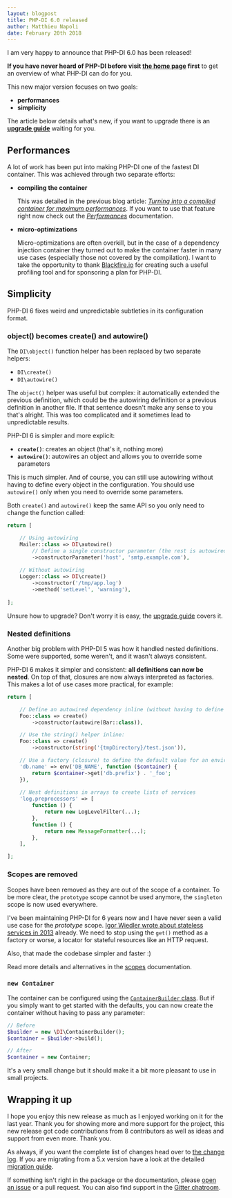 ```yaml
---
layout: blogpost
title: PHP-DI 6.0 released
author: Matthieu Napoli
date: February 20th 2018
---
```


I am very happy to announce that PHP-DI 6.0 has been released!

**If you have never heard of PHP-DI before visit [the home page](../) first** to get an overview of what PHP-DI can do for you.

This new major version focuses on two goals:
- **performances**
- **simplicity**

The article below details what's new, if you want to upgrade there is an [**upgrade guide**](../doc/migration/6.0.md) waiting for you.

## Performances

A lot of work has been put into making PHP-DI one of the fastest DI container. This was achieved through two separate efforts:

- **compiling the container**

    This was detailed in the previous blog article: [*Turning into a compiled container for maximum performances*](21-php-di-6-compiled-container.md). If you want to use that feature right now check out the [*Performances*](../doc/performances.md) documentation.

- **micro-optimizations**

    Micro-optimizations are often overkill, but in the case of a dependency injection container they turned out to make the container faster in many use cases (especially those not covered by the compilation). I want to take the opportunity to thank [Blackfire.io](https://blackfire.io) for creating such a useful profiling tool and for sponsoring a plan for PHP-DI.

## Simplicity

PHP-DI 6 fixes weird and unpredictable subtleties in its configuration format.

### object() becomes create() and autowire()

The `DI\object()` function helper has been replaced by two separate helpers:

- `DI\create()`
- `DI\autowire()`

The `object()` helper was useful but complex: it automatically extended the previous definition, which could be the autowiring definition or a previous definition in another file. If that sentence doesn't make any sense to you that's alright. This was too complicated and it sometimes lead to unpredictable results.

PHP-DI 6 is simpler and more explicit:

- **`create()`**: creates an object (that's it, nothing more)
- **`autowire()`**: autowires an object and allows you to override some parameters

This is much simpler. And of course, you can still use autowiring without having to define every object in the configuration. You should use `autowire()` only when you need to override some parameters.

Both `create()` and `autowire()` keep the same API so you only need to change the function called:

```php
return [

    // Using autowiring
    Mailer::class => DI\autowire()
        // Define a single constructor parameter (the rest is autowired)
        ->constructorParameter('host', 'smtp.example.com'),
        
    // Without autowiring
    Logger::class => DI\create()
        ->constructor('/tmp/app.log')
        ->method('setLevel', 'warning'),
        
];
```

Unsure how to upgrade? Don't worry it is easy, the [upgrade guide](../doc/migration/6.0.md) covers it.

### Nested definitions

Another big problem with PHP-DI 5 was how it handled nested definitions. Some were supported, some weren't, and it wasn't always consistent.

PHP-DI 6 makes it simpler and consistent: **all definitions can now be nested**. On top of that, closures are now always interpreted as factories. This makes a lot of use cases more practical, for example:

```php
return [

    // Define an autowired dependency inline (without having to define a separate entry):
    Foo::class => create()
        ->constructor(autowire(Bar::class)),

    // Use the string() helper inline:
    Foo::class => create()
        ->constructor(string('{tmpDirectory}/test.json')),

    // Use a factory (closure) to define the default value for an environment variable:
    'db.name' => env('DB_NAME', function ($container) {
        return $container->get('db.prefix') . '_foo';
    }),
    
    // Nest definitions in arrays to create lists of services
    'log.preprocessors' => [
        function () {
            return new LogLevelFilter(...);
        },
        function () {
            return new MessageFormatter(...);
        },
    ],

];
```

### Scopes are removed

Scopes have been removed as they are out of the scope of a container. To be more clear, the `prototype` scope cannot be used anymore, the `singleton` scope is now used everywhere.

I've been maintaining PHP-DI for 6 years now and I have never seen a valid use case for the *prototype* scope. [Igor Wiedler wrote about stateless services in 2013](https://igor.io/2013/03/31/stateless-services.html) already. We need to stop using the `get()` method as a factory or worse, a locator for stateful resources like an HTTP request.

Also, that made the codebase simpler and faster :)

Read more details and alternatives in the [scopes](../doc/scopes.md) documentation.

### `new Container`

The container can be configured using the [`ContainerBuilder` class](../doc/container-configuration.md). But if you simply want to get started with the defaults, you can now create the container without having to pass any parameter:

```php
// Before
$builder = new \DI\ContainerBuilder();
$container = $builder->build();

// After
$container = new Container;
```

It's a very small change but it should make it a bit more pleasant to use in small projects.

## Wrapping it up

I hope you enjoy this new release as much as I enjoyed working on it for the last year. Thank you for showing more and more support for the project, this new release got code contributions from 8 contributors as well as ideas and support from even more. Thank you.

As always, if you want the complete list of changes head over to [the change log](../change-log.md). If you are migrating from a 5.x version have a look at the detailed [migration guide](../doc/migration/6.0.md).

If something isn't right in the package or the documentation, please [open an issue](https://github.com/PHP-DI/PHP-DI/issues/new) or a pull request. You can also find support in the [Gitter chatroom](https://gitter.im/PHP-DI/PHP-DI).
